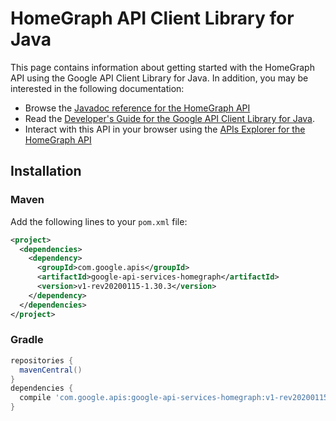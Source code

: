 # HomeGraph API Client Library for Java



This page contains information about getting started with the HomeGraph API
using the Google API Client Library for Java. In addition, you may be interested
in the following documentation:

* Browse the [Javadoc reference for the HomeGraph API][javadoc]
* Read the [Developer's Guide for the Google API Client Library for Java][google-api-client].
* Interact with this API in your browser using the [APIs Explorer for the HomeGraph API][api-explorer]

## Installation

### Maven

Add the following lines to your `pom.xml` file:

```xml
<project>
  <dependencies>
    <dependency>
      <groupId>com.google.apis</groupId>
      <artifactId>google-api-services-homegraph</artifactId>
      <version>v1-rev20200115-1.30.3</version>
    </dependency>
  </dependencies>
</project>
```

### Gradle

```gradle
repositories {
  mavenCentral()
}
dependencies {
  compile 'com.google.apis:google-api-services-homegraph:v1-rev20200115-1.30.3'
}
```

[javadoc]: https://googleapis.dev/java/google-api-services-homegraph/latest/index.html
[google-api-client]: https://github.com/googleapis/google-api-java-client/
[api-explorer]: https://developers.google.com/apis-explorer/#p/homegraph/v1/
